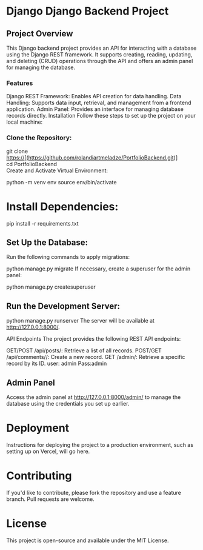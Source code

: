 # Django Django Backend Project

## Project Overview
<p>
  This Django backend project provides an API for interacting with a database using the Django REST framework. It supports creating, reading, updating, and deleting (CRUD) operations through the API and offers an admin panel for managing the database.
</p>


### Features
Django REST Framework: Enables API creation for data handling.
Data Handling: Supports data input, retrieval, and management from a frontend application.
Admin Panel: Provides an interface for managing database records directly.
Installation
Follow these steps to set up the project on your local machine:

### Clone the Repository:
git clone [https://[(https://github.com/rolandiartmeladze/PortfolioBackend.git)]](https://github.com/rolandiartmeladze/PortfolioBackend.git) <br />
cd PortfolioBackend<br />
Create and Activate Virtual Environment:

python -m venv env
source env/bin/activate  

# Install Dependencies:

pip install -r requirements.txt

## Set Up the Database:

Run the following commands to apply migrations:

python manage.py migrate
If necessary, create a superuser for the admin panel:

python manage.py createsuperuser

## Run the Development Server:

python manage.py runserver
The server will be available at http://127.0.0.1:8000/.

API Endpoints
The project provides the following REST API endpoints:

GET/POST /api/posts/: Retrieve a list of all records.
POST/GET /api/comments//: Create a new record.
GET /admin/: Retrieve a specific record by its ID. user: admin  Pass:admin

## Admin Panel
Access the admin panel at http://127.0.0.1:8000/admin/ to manage the database using the credentials you set up earlier.

# Deployment
Instructions for deploying the project to a production environment, such as setting up on Vercel, will go here.

# Contributing
If you'd like to contribute, please fork the repository and use a feature branch. Pull requests are welcome.

# License
This project is open-source and available under the MIT License.
